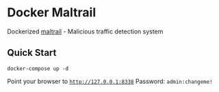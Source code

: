 # Docker Maltrail

Dockerized [maltrail](https://github.com/stamparm/maltrail) - Malicious traffic detection system

Quick Start
---

    docker-compose up -d

Point your browser to [`http://127.0.0.1:8338`](http://127.0.0.1:8338) 
Password: `admin:changeme!`
